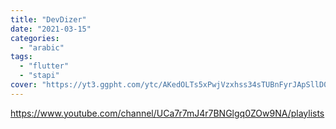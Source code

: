 ```yaml
---
title: "DevDizer"
date: "2021-03-15"
categories:
  - "arabic"
tags:
  - "flutter"
  - "stapi"
cover: "https://yt3.ggpht.com/ytc/AKedOLTs5xPwjVzxhss34sTUBnFyrJApSllD0pa3oQaOhw=s88-c-k-c0x00ffffff-no-rj"
---
```


https://www.youtube.com/channel/UCa7r7mJ4r7BNGlgq0ZOw9NA/playlists
